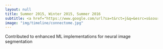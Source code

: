 ```yaml
---
layout: null
title: Summer 2015, Winter 2015, Summer 2016
subtitle: <a href="https://www.google.com/url?sa=t&rct=j&q=&esrc=s&source=web&cd=1&ved=0ahUKEwik_6XR8vXWAhULz2MKHfemCs4QFggmMAA&url=https%3A%2F%2Fwww.janelia.org%2Fpeople%2Fsrini-turaga&usg=AOvVaw2bz69zeov78HQO7KQKxKSK"> HHMI Srini Turaga Lab </a>
image: "img/timeline/connectome.jpg"
---
```

Contributed to enhanced ML implementations for neural image segmentation